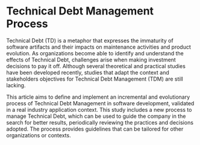 # Technical Debt Management Process

Technical Debt (TD) is a metaphor that expresses the immaturity of software artifacts and their impacts on maintenance activities and product evolution. As organizations become able to identify and understand the effects of Technical Debt, challenges arise when making investment decisions to pay it off. Although several theoretical and practical studies have been developed recently, studies that adapt the context and stakeholders objectives for Technical Debt Management (TDM) are still lacking.

This article aims to define and implement an incremental and evolutionary process of Technical Debt Management in software development, validated in a real industry application context. This study includes a new process to manage Technical Debt, which can be used to guide the company in the search for better results, periodically reviewing the practices and decisions adopted. The process provides guidelines that can be tailored for other organizations or contexts.




